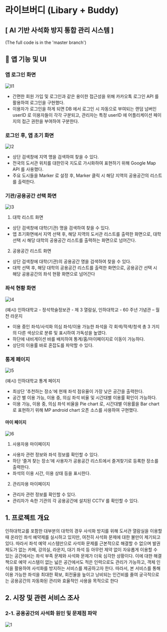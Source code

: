 # 라이브버디 (Libary + Buddy)
## [ AI 기반 사석화 방지 통합 관리 시스템 ]
(The full code is in the 'master branch')
   
## 📱 앱 기능 및 UI
### 앱 로그인 화면
![ll1](https://user-images.githubusercontent.com/61315014/129152446-2606ef67-e373-437f-b303-719f194a9240.png)

- 간편한 회원 가입 및 로그인과 같은 용이한 접근성을 위해 카카오톡 로그인 API 를 활용하여
로그인을 구현했다.   
- 이용자가 로그인을 하게 되면 DB 에서 로그인 시 자동으로 부여되는 랜덤 넘버인 userID 로
이용자들이 각각 구분되고, 관리자는 특정 userID 에 어플리케이션 페이지의 접근 권한을 부여하여
구분한다.   
### 로그인 후, 앱 초기 화면   
![l2](https://user-images.githubusercontent.com/61315014/129152564-87c98c68-4b4e-416c-a00a-821b5a74cb90.png)
- 상단 검색창에 지역 명을 검색하여 찾을 수 있다.   
- 전국의 도서관 위치를 대한민국 지도로 가시화하여 표현하기 위해 Google Map API 를 사용했다.    
- 주요 도시들을 Marker 로 설정 후, Marker 클릭 시 해당 지역의 공용공간의 리스트를 출력한다.   
### 기관/공용공간 선택 화면
![l3](https://user-images.githubusercontent.com/61315014/129152644-af66d940-a954-4925-9881-916d1f9b5949.png)
1. 대학 리스트 화면   
- 상단 검색창에 대학(기관) 명을 검색하여
찾을 수 있다.
- 앱 초기화면에서 지역 선택 후, 해당 지역의
도서관 리스트를 출력한 화면으로, 대학
선택 시 해당 대학의 공용공간 리스트를
출력하는 화면으로 넘어간다.   
2. 공용공간 리스트 화면   
- 상단 검색창에 대학(기관)의 공용공간 명을
검색하여 찾을 수 있다.
- 대학 선택 후, 해당 대학의 공용공간
리스트를 출력한 화면으로, 공용공간 선택
시 해당 공용공간의 좌석 현황 화면으로
넘어간다
### 좌석 현황 화면   
![l4](https://user-images.githubusercontent.com/61315014/129152839-6cb64514-3017-4c16-84ac-f93677412eba.png)

(예시) 인하대학교 - 정석학술정보관 - 제 3 열람실, 
인하대학교 - 60 주년 기념관 – 월천 라운지
- 이용 중인 좌석/사석화 의심 좌석/이용 가능한 좌석을 각 회색/적색/청색 총 3 가지의 다른
색상으로 분류 및 표시하여 가독성을 높였다.
- 하단에 내비게이션 바를 배치하여 통계/홈/마이페이지로 이동이 가능하다.
- 상단의 이용률 바로 혼잡도를 파악할 수 있다.
### 통계 페이지
![l5](https://user-images.githubusercontent.com/61315014/129152919-4f8a1f0f-5e99-45c1-ad84-9a3c8fc8a91f.png)

(예시) 인하대학교 통계 페이지
- 최상단 ’추천하는 장소’에 현재 좌석 점유율이 가장 낮은 공간을 출력한다.
- 공간 별 이용 가능, 이용 중, 의심 좌석 비율 및 시간대별 이용률 확인이 가능하다.
- 이용 가능, 이용 중, 의심 좌석 비율을 Pie chart 로, 시간대별 이용률을 Bar chart 로 표현하기 위해
MP android chart 오픈 소스를 사용하여 구현했다.
#### 마이 페이지
![l6](https://user-images.githubusercontent.com/61315014/129153028-a985c670-6b5c-4baa-b47f-8e8db6a19b96.png)
1. 사용자용 마이페이지
- 사용자 관련 정보와 좌석 정보를 확인할 수
있다.
- 하단 ‘즐겨 찾는 장소’에 사용자가 공용공간
리스트에서 즐겨찾기로 등록한 장소를
출력한다.
- 좌석의 이용 시간, 이용 상태 등을 표시한다.

2. 관리자용 마이페이지
- 관리자 관련 정보를 확인할 수 있다.
- 관리자가 속한 기관의 각 공용공간에 설치된
CCTV 를 확인할 수 있다.
## 1. 프로젝트 개요
   
인하대학교를 포함한 대부분의 대학의 경우 사석화 방지를 위해 도서관 열람실을 이용할 때
온라인 좌석 예약제를 실시하고 있지만, 여전히 사석화 문제에 대한 불만이 제기되고 있다. 따라서
좌석 예약 시스템만으로 사석화 문제를 근본적으로 해결할 수 없으며 발권 제도가 없는 카페, 강의실, 
라운지, 대기 좌석 등 아무런 제약 없이 자유롭게 이용할 수 있는 공간에서는 좌석 부족 문제와
사석화 문제가 더욱 심각한 상황이다. 이에 대한 해결책으로 예약 시스템이 없는 넓은 공간에서도
적은 인력으로도 관리가 가능하고, 객체 인식을 활용하여 사석화를 방지하는 서비스를 제공하고자
한다. 따라서, 본 서비스를 통해 이용 가능한 좌석을 최대한 확보, 회전율을 높이고 낭비되는
인건비를 줄여 궁극적으로는 공용공간의 자동화된 관리와 효율적인 사용을 목적으로 한다
   
## 2. 시장 및 관련 서비스 조사
### 2-1. 공용공간의 사석화 원인 및 문제점 파악
 
![1](https://user-images.githubusercontent.com/61315014/129150903-f5f5bcdd-e4ce-47a8-8ac6-8dfec2d1cada.png)


